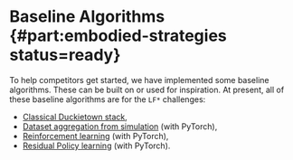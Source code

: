 # Baseline Algorithms   {#part:embodied-strategies status=ready}

To help competitors get started, we have implemented some baseline algorithms. These can be built on or used for inspiration. At present, all of these baseline algorithms are for the `LF*` challenges:

- [Classical Duckietown stack](#ros-baseline),
- [Dataset aggregation from simulation](#embodied_il_sim_dagger) (with PyTorch),
- [Reinforcement learning](#embodied_rl) (with PyTorch),
- [Residual Policy learning](#embodied_rpl) (with PyTorch).
 
<!-- - [Reinforcement learning](#embodied_rl) (with PyTorch),
 - [Imitation learning from simulation](#embodied_il_sim) (with tensorflow),
 - [Imitation learning from real logs](#embodied_il_logs) (with tensorflow).
 - [Behavior Cloning](#embodied_bc) (with tensorflow 2.1).
-->

<minitoc />